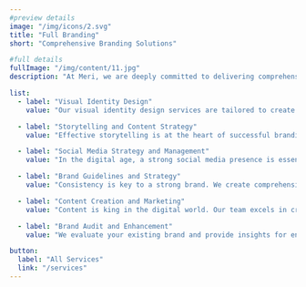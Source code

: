 ```yaml
---
#preview details
image: "/img/icons/2.svg"
title: "Full Branding"
short: "Comprehensive Branding Solutions"

#full details
fullImage: "/img/content/11.jpg"
description: "At Meri, we are deeply committed to delivering comprehensive branding solutions that empower your brand to thrive in the digital landscape. Our dedicated team of experts possesses the creative prowess and strategic insight to shape your brand's identity and captivate your audience. Whether you need a new visual identity, compelling storytelling, or a robust social media presence, we are here to bring your brand's vision to life. Contact us today to explore how our full branding services can elevate your brand's presence and drive success."

list:
  - label: "Visual Identity Design"
    value: "Our visual identity design services are tailored to create a cohesive brand image. From logos and color schemes to typography, we craft visual elements that leave a lasting impression."

  - label: "Storytelling and Content Strategy"
    value: "Effective storytelling is at the heart of successful branding. We help you craft compelling narratives that resonate with your audience and establish a genuine connection."

  - label: "Social Media Strategy and Management"
    value: "In the digital age, a strong social media presence is essential. We develop comprehensive social media strategies and manage your brand's online presence to engage and grow your audience."

  - label: "Brand Guidelines and Strategy"
    value: "Consistency is key to a strong brand. We create comprehensive brand guidelines and strategies to ensure your brand's message remains consistent across all touchpoints."

  - label: "Content Creation and Marketing"
    value: "Content is king in the digital world. Our team excels in creating engaging content, from blog posts to multimedia, to drive brand awareness and customer engagement."

  - label: "Brand Audit and Enhancement"
    value: "We evaluate your existing brand and provide insights for enhancement. Whether it's a brand refresh or a complete overhaul, we help you achieve brand excellence."

button:
  label: "All Services"
  link: "/services"
---
```

